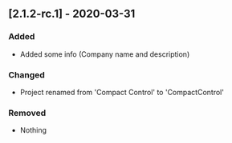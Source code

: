 ## [2.1.2-rc.1] - 2020-03-31
### Added
- Added some info (Company name and description)

### Changed
- Project renamed from 'Compact Control' to 'CompactControl'

### Removed
- Nothing